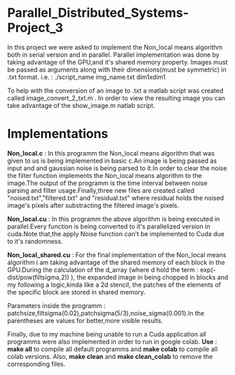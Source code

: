 # Parallel_Distributed_Systems-Project_3

In this project we were asked to implement the Non_local means algorithm both in serial version and in parallel.
Parallel implementation was done by taking advantage of the GPU,and it's shared memory property.
Images must be passed as arguments along with their dimensions(must be symmetric) in .txt format.
i.e. :
    ./script_name img_name.txt dim1xdim1
    
 To help with the conversion of an image to .txt a matlab script was created called image_convert_2_txt.m .
 In order to view the resulting image you can take advantage of the show_image.m natlab script.
 
 # Implementations
 
 **Non_local.c** : In this programm the Non_local means algorithm that was given to us is being implemented in
 basic c.An image is being passed as input and and gaussian noise is being parsed to it.In order to clear the noise the 
 filter function implements the Non_local means algorithm to the image.The output of the programm is the time interval 
 between noise parsing and filter usage.Finally,three new files are created called "noised.txt","filtered.txt" and "residual.txt"
 where residual holds the noised image's pixels after substracting the filtered image's pixels.
 
 **Non_local.cu** : In this programm the above algorithm is being executed in parallel.Every function is being converted
 to it's parallelized version in cuda.Note that,the apply Noise function can't be implemented to Cuda due to it's randomness.
 
 **Non_local_shared.cu** : For the final implementation of the Non_local means algorithm i am taking advantage of the shared memory 
 of each block in the GPU.During the calculation of the d_array (where d hold the term : exp(-dist/pow(filtsigma,2)) ), the expanded image 
 in being chopped in blocks and my following a logic,kinda like a 2d stencil, the patches of the elements of the specific block are 
 stored in shared memory.
 
 Parameters inside the programm : patchsize,filtsigma(0.02),patchsigma(5/3),noise_sigma(0.001).In the parentheses are values for better,more visible
 results.
 
 Finally, due to my machine being unable to run a Cuda application all programms were also implemented in order to run in google colab.
 **Use** : **make all** to compile all default programms and **make colab** to compile all colab versions.
 Also, **make clean** and **make clean_colab** to remove the corresponding files.
 
 
 
 
 

